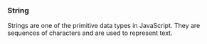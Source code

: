 ### String

Strings are one of the primitive data types in JavaScript.
They are sequences of characters and are used to represent text.

